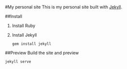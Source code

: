 #My personal site
This is my personal site built with [Jekyll](https://jekyllrb.com/). 

##Install
1. Install Ruby 
2. Install Jekyll

    `gem install jekyll`

##Preview
Build the site and preview

`jekyll serve`
